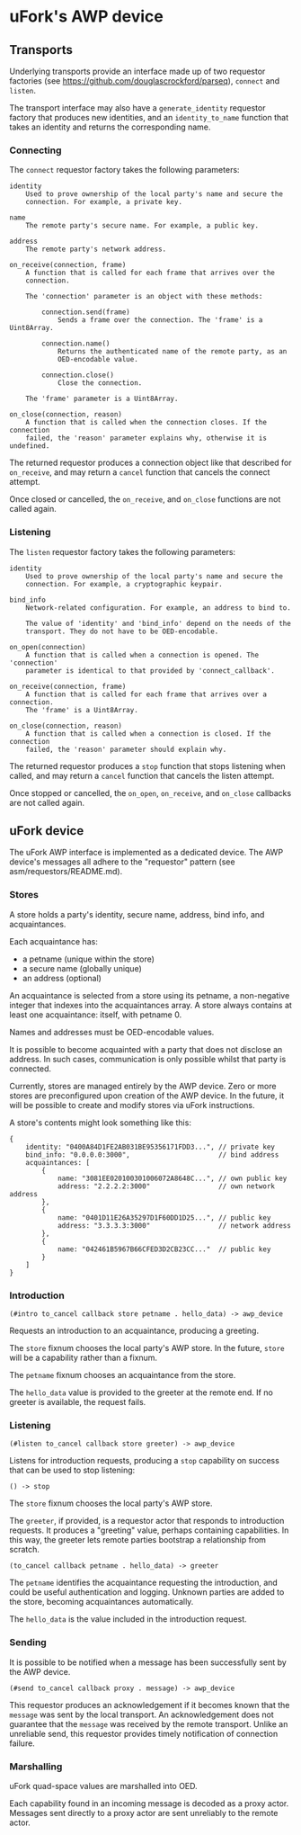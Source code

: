 # uFork's AWP device

## Transports

Underlying transports provide an interface made up of two requestor factories
(see https://github.com/douglascrockford/parseq), `connect` and `listen`.

The transport interface may also have a `generate_identity` requestor factory
that produces new identities, and an `identity_to_name` function that takes an
identity and returns the corresponding name.

### Connecting

The `connect` requestor factory takes the following parameters:

    identity
        Used to prove ownership of the local party's name and secure the
        connection. For example, a private key.

    name
        The remote party's secure name. For example, a public key.

    address
        The remote party's network address.

    on_receive(connection, frame)
        A function that is called for each frame that arrives over the
        connection.

        The 'connection' parameter is an object with these methods:

            connection.send(frame)
                Sends a frame over the connection. The 'frame' is a Uint8Array.

            connection.name()
                Returns the authenticated name of the remote party, as an
                OED-encodable value.

            connection.close()
                Close the connection.

        The 'frame' parameter is a Uint8Array.

    on_close(connection, reason)
        A function that is called when the connection closes. If the connection
        failed, the 'reason' parameter explains why, otherwise it is undefined.

The returned requestor produces a connection object like that described for
`on_receive`, and may return a `cancel` function that cancels the connect
attempt.

Once closed or cancelled, the `on_receive`, and `on_close` functions are not
called again.

### Listening

The `listen` requestor factory takes the following parameters:

    identity
        Used to prove ownership of the local party's name and secure the
        connection. For example, a cryptographic keypair.

    bind_info
        Network-related configuration. For example, an address to bind to.

        The value of 'identity' and 'bind_info' depend on the needs of the
        transport. They do not have to be OED-encodable.

    on_open(connection)
        A function that is called when a connection is opened. The 'connection'
        parameter is identical to that provided by 'connect_callback'.

    on_receive(connection, frame)
        A function that is called for each frame that arrives over a connection.
        The 'frame' is a Uint8Array.

    on_close(connection, reason)
        A function that is called when a connection is closed. If the connection
        failed, the 'reason' parameter should explain why.

The returned requestor produces a `stop` function that stops listening when
called, and may return a `cancel` function that cancels the listen attempt.

Once stopped or cancelled, the `on_open`, `on_receive`, and `on_close` callbacks
are not called again.

## uFork device

The uFork AWP interface is implemented as a dedicated device. The AWP device's
messages all adhere to the "requestor" pattern (see asm/requestors/README.md).

### Stores

A store holds a party's identity, secure name, address, bind info, and
acquaintances.

Each acquaintance has:
- a petname (unique within the store)
- a secure name (globally unique)
- an address (optional)

An acquaintance is selected from a store using its petname, a non-negative
integer that indexes into the acquaintances array. A store always contains at
least one acquaintance: itself, with petname 0.

Names and addresses must be OED-encodable values.

It is possible to become acquainted with a party that does not disclose an
address. In such cases, communication is only possible whilst that party is
connected.

Currently, stores are managed entirely by the AWP device. Zero or more stores
are preconfigured upon creation of the AWP device. In the future, it will be
possible to create and modify stores via uFork instructions.

A store's contents might look something like this:

    {
        identity: "0400A84D1FE2AB031BE95356171FDD3...", // private key
        bind_info: "0.0.0.0:3000",                      // bind address
        acquaintances: [
            {
                name: "3081EE020100301006072A8648C...", // own public key
                address: "2.2.2.2:3000"                 // own network address
            },
            {
                name: "0401D11E26A35297D1F60DD1D25...", // public key
                address: "3.3.3.3:3000"                 // network address
            },
            {
                name: "042461B5967B66CFED3D2CB23CC..."  // public key
            }
        ]
    }


### Introduction

    (#intro to_cancel callback store petname . hello_data) -> awp_device

Requests an introduction to an acquaintance, producing a greeting.

The `store` fixnum chooses the local party's AWP store. In the future, `store`
will be a capability rather than a fixnum.

The `petname` fixnum chooses an acquaintance from the store.

The `hello_data` value is provided to the greeter at the remote end. If no
greeter is available, the request fails.

### Listening

    (#listen to_cancel callback store greeter) -> awp_device

Listens for introduction requests, producing a `stop` capability on success that
can be used to stop listening:

    () -> stop

The `store` fixnum chooses the local party's AWP store.

The `greeter`, if provided, is a requestor actor that responds to introduction
requests. It produces a "greeting" value, perhaps containing capabilities. In
this way, the greeter lets remote parties bootstrap a relationship from scratch.

    (to_cancel callback petname . hello_data) -> greeter

The `petname` identifies the acquaintance requesting the introduction, and could
be useful authentication and logging. Unknown parties are added to the store,
becoming acquaintances automatically.

The `hello_data` is the value included in the introduction request.

### Sending

It is possible to be notified when a message has been successfully sent by the
AWP device.

    (#send to_cancel callback proxy . message) -> awp_device

This requestor produces an acknowledgement if it becomes known that the
`message` was sent by the local transport. An acknowledgement does not
guarantee that the `message` was received by the remote transport. Unlike an
unreliable send, this requestor provides timely notification of connection
failure.

### Marshalling

uFork quad-space values are marshalled into OED.

Each capability found in an incoming message is decoded as a proxy actor.
Messages sent directly to a proxy actor are sent unreliably to the remote
actor.

